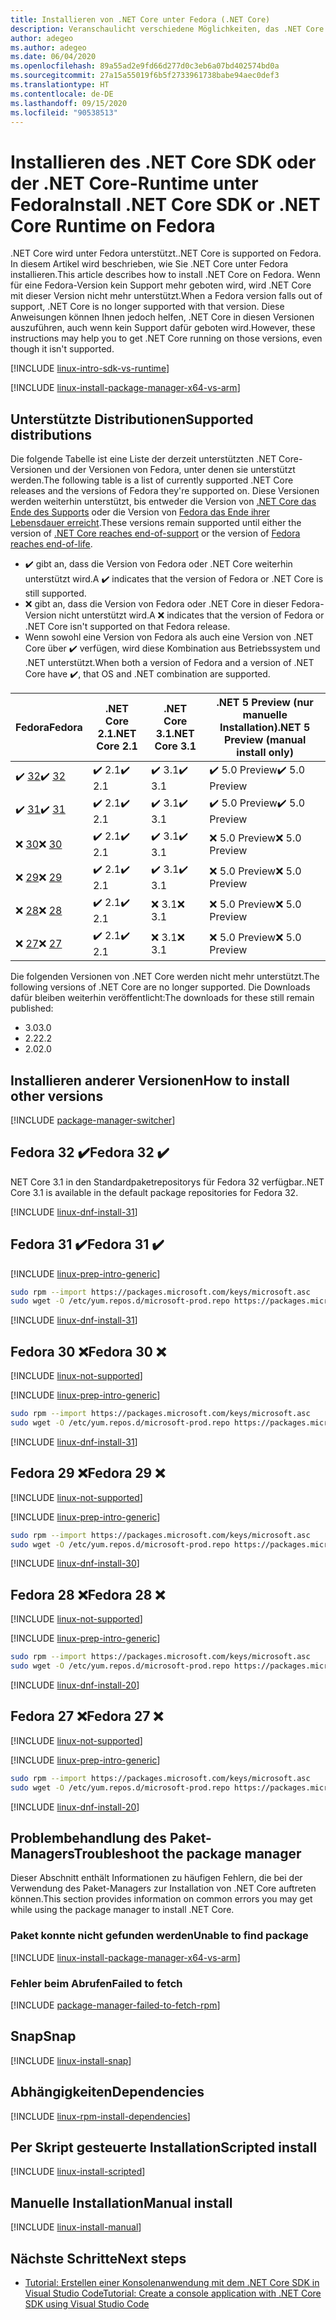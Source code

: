 ```yaml
---
title: Installieren von .NET Core unter Fedora (.NET Core)
description: Veranschaulicht verschiedene Möglichkeiten, das .NET Core SDK und die NET Core-Runtime unter Fedora zu installieren.
author: adegeo
ms.author: adegeo
ms.date: 06/04/2020
ms.openlocfilehash: 89a55ad2e9fd66d277d0c3eb6a07bd402574bd0a
ms.sourcegitcommit: 27a15a55019f6b5f2733961738babe94aec0def3
ms.translationtype: HT
ms.contentlocale: de-DE
ms.lasthandoff: 09/15/2020
ms.locfileid: "90538513"
---
```

# <a name="install-net-core-sdk-or-net-core-runtime-on-fedora"></a><span data-ttu-id="f685a-103">Installieren des .NET Core SDK oder der .NET Core-Runtime unter Fedora</span><span class="sxs-lookup"><span data-stu-id="f685a-103">Install .NET Core SDK or .NET Core Runtime on Fedora</span></span>

<span data-ttu-id="f685a-104">.NET Core wird unter Fedora unterstützt.</span><span class="sxs-lookup"><span data-stu-id="f685a-104">.NET Core is supported on Fedora.</span></span> <span data-ttu-id="f685a-105">In diesem Artikel wird beschrieben, wie Sie .NET Core unter Fedora installieren.</span><span class="sxs-lookup"><span data-stu-id="f685a-105">This article describes how to install .NET Core on Fedora.</span></span> <span data-ttu-id="f685a-106">Wenn für eine Fedora-Version kein Support mehr geboten wird, wird .NET Core mit dieser Version nicht mehr unterstützt.</span><span class="sxs-lookup"><span data-stu-id="f685a-106">When a Fedora version falls out of support, .NET Core is no longer supported with that version.</span></span> <span data-ttu-id="f685a-107">Diese Anweisungen können Ihnen jedoch helfen, .NET Core in diesen Versionen auszuführen, auch wenn kein Support dafür geboten wird.</span><span class="sxs-lookup"><span data-stu-id="f685a-107">However, these instructions may help you to get .NET Core running on those versions, even though it isn't supported.</span></span>

[!INCLUDE [linux-intro-sdk-vs-runtime](includes/linux-intro-sdk-vs-runtime.md)]

[!INCLUDE [linux-install-package-manager-x64-vs-arm](includes/linux-install-package-manager-x64-vs-arm.md)]

## <a name="supported-distributions"></a><span data-ttu-id="f685a-108">Unterstützte Distributionen</span><span class="sxs-lookup"><span data-stu-id="f685a-108">Supported distributions</span></span>

<span data-ttu-id="f685a-109">Die folgende Tabelle ist eine Liste der derzeit unterstützten .NET Core-Versionen und der Versionen von Fedora, unter denen sie unterstützt werden.</span><span class="sxs-lookup"><span data-stu-id="f685a-109">The following table is a list of currently supported .NET Core releases and the versions of Fedora they're supported on.</span></span> <span data-ttu-id="f685a-110">Diese Versionen werden weiterhin unterstützt, bis entweder die Version von [.NET Core das Ende des Supports](https://dotnet.microsoft.com/platform/support/policy/dotnet-core) oder die Version von [Fedora das Ende ihrer Lebensdauer erreicht](https://fedoraproject.org/wiki/End_of_life).</span><span class="sxs-lookup"><span data-stu-id="f685a-110">These versions remain supported until either the version of [.NET Core reaches end-of-support](https://dotnet.microsoft.com/platform/support/policy/dotnet-core) or the version of [Fedora reaches end-of-life](https://fedoraproject.org/wiki/End_of_life).</span></span>

- <span data-ttu-id="f685a-111">✔️ gibt an, dass die Version von Fedora oder .NET Core weiterhin unterstützt wird.</span><span class="sxs-lookup"><span data-stu-id="f685a-111">A ✔️ indicates that the version of Fedora or .NET Core is still supported.</span></span>
- <span data-ttu-id="f685a-112">❌ gibt an, dass die Version von Fedora oder .NET Core in dieser Fedora-Version nicht unterstützt wird.</span><span class="sxs-lookup"><span data-stu-id="f685a-112">A ❌ indicates that the version of Fedora or .NET Core isn't supported on that Fedora release.</span></span>
- <span data-ttu-id="f685a-113">Wenn sowohl eine Version von Fedora als auch eine Version von .NET Core über ✔️ verfügen, wird diese Kombination aus Betriebssystem und .NET unterstützt.</span><span class="sxs-lookup"><span data-stu-id="f685a-113">When both a version of Fedora and a version of .NET Core have ✔️, that OS and .NET combination are supported.</span></span>

| <span data-ttu-id="f685a-114">Fedora</span><span class="sxs-lookup"><span data-stu-id="f685a-114">Fedora</span></span>                   | <span data-ttu-id="f685a-115">.NET Core 2.1</span><span class="sxs-lookup"><span data-stu-id="f685a-115">.NET Core 2.1</span></span> | <span data-ttu-id="f685a-116">.NET Core 3.1</span><span class="sxs-lookup"><span data-stu-id="f685a-116">.NET Core 3.1</span></span> | <span data-ttu-id="f685a-117">.NET 5 Preview (nur manuelle Installation)</span><span class="sxs-lookup"><span data-stu-id="f685a-117">.NET 5 Preview (manual install only)</span></span> |
|--------------------------|---------------|---------------|----------------|
| <span data-ttu-id="f685a-118">✔️ [32](linux-fedora.md#fedora-32-)</span><span class="sxs-lookup"><span data-stu-id="f685a-118">✔️ [32](linux-fedora.md#fedora-32-)</span></span> | <span data-ttu-id="f685a-119">✔️ 2.1</span><span class="sxs-lookup"><span data-stu-id="f685a-119">✔️ 2.1</span></span>        | <span data-ttu-id="f685a-120">✔️ 3.1</span><span class="sxs-lookup"><span data-stu-id="f685a-120">✔️ 3.1</span></span>        | <span data-ttu-id="f685a-121">✔️ 5.0 Preview</span><span class="sxs-lookup"><span data-stu-id="f685a-121">✔️ 5.0 Preview</span></span> |
| <span data-ttu-id="f685a-122">✔️ [31](linux-fedora.md#fedora-31-)</span><span class="sxs-lookup"><span data-stu-id="f685a-122">✔️ [31](linux-fedora.md#fedora-31-)</span></span> | <span data-ttu-id="f685a-123">✔️ 2.1</span><span class="sxs-lookup"><span data-stu-id="f685a-123">✔️ 2.1</span></span>        | <span data-ttu-id="f685a-124">✔️ 3.1</span><span class="sxs-lookup"><span data-stu-id="f685a-124">✔️ 3.1</span></span>        | <span data-ttu-id="f685a-125">✔️ 5.0 Preview</span><span class="sxs-lookup"><span data-stu-id="f685a-125">✔️ 5.0 Preview</span></span> |
| <span data-ttu-id="f685a-126">❌ [30](linux-fedora.md#fedora-30-)</span><span class="sxs-lookup"><span data-stu-id="f685a-126">❌ [30](linux-fedora.md#fedora-30-)</span></span> | <span data-ttu-id="f685a-127">✔️ 2.1</span><span class="sxs-lookup"><span data-stu-id="f685a-127">✔️ 2.1</span></span>        | <span data-ttu-id="f685a-128">✔️ 3.1</span><span class="sxs-lookup"><span data-stu-id="f685a-128">✔️ 3.1</span></span>        | <span data-ttu-id="f685a-129">❌ 5.0 Preview</span><span class="sxs-lookup"><span data-stu-id="f685a-129">❌ 5.0 Preview</span></span> |
| <span data-ttu-id="f685a-130">❌ [29](linux-fedora.md#fedora-29-)</span><span class="sxs-lookup"><span data-stu-id="f685a-130">❌ [29](linux-fedora.md#fedora-29-)</span></span> | <span data-ttu-id="f685a-131">✔️ 2.1</span><span class="sxs-lookup"><span data-stu-id="f685a-131">✔️ 2.1</span></span>        | <span data-ttu-id="f685a-132">✔️ 3.1</span><span class="sxs-lookup"><span data-stu-id="f685a-132">✔️ 3.1</span></span>        | <span data-ttu-id="f685a-133">❌ 5.0 Preview</span><span class="sxs-lookup"><span data-stu-id="f685a-133">❌ 5.0 Preview</span></span> |
| <span data-ttu-id="f685a-134">❌ [28](linux-fedora.md#fedora-28-)</span><span class="sxs-lookup"><span data-stu-id="f685a-134">❌ [28](linux-fedora.md#fedora-28-)</span></span> | <span data-ttu-id="f685a-135">✔️ 2.1</span><span class="sxs-lookup"><span data-stu-id="f685a-135">✔️ 2.1</span></span>        | <span data-ttu-id="f685a-136">❌ 3.1</span><span class="sxs-lookup"><span data-stu-id="f685a-136">❌ 3.1</span></span>        | <span data-ttu-id="f685a-137">❌ 5.0 Preview</span><span class="sxs-lookup"><span data-stu-id="f685a-137">❌ 5.0 Preview</span></span> |
| <span data-ttu-id="f685a-138">❌ [27](linux-fedora.md#fedora-27-)</span><span class="sxs-lookup"><span data-stu-id="f685a-138">❌ [27](linux-fedora.md#fedora-27-)</span></span> | <span data-ttu-id="f685a-139">✔️ 2.1</span><span class="sxs-lookup"><span data-stu-id="f685a-139">✔️ 2.1</span></span>        | <span data-ttu-id="f685a-140">❌ 3.1</span><span class="sxs-lookup"><span data-stu-id="f685a-140">❌ 3.1</span></span>        | <span data-ttu-id="f685a-141">❌ 5.0 Preview</span><span class="sxs-lookup"><span data-stu-id="f685a-141">❌ 5.0 Preview</span></span> |

<span data-ttu-id="f685a-142">Die folgenden Versionen von .NET Core werden nicht mehr unterstützt.</span><span class="sxs-lookup"><span data-stu-id="f685a-142">The following versions of .NET Core are no longer supported.</span></span> <span data-ttu-id="f685a-143">Die Downloads dafür bleiben weiterhin veröffentlicht:</span><span class="sxs-lookup"><span data-stu-id="f685a-143">The downloads for these still remain published:</span></span>

- <span data-ttu-id="f685a-144">3.0</span><span class="sxs-lookup"><span data-stu-id="f685a-144">3.0</span></span>
- <span data-ttu-id="f685a-145">2.2</span><span class="sxs-lookup"><span data-stu-id="f685a-145">2.2</span></span>
- <span data-ttu-id="f685a-146">2.0</span><span class="sxs-lookup"><span data-stu-id="f685a-146">2.0</span></span>

## <a name="how-to-install-other-versions"></a><span data-ttu-id="f685a-147">Installieren anderer Versionen</span><span class="sxs-lookup"><span data-stu-id="f685a-147">How to install other versions</span></span>

[!INCLUDE [package-manager-switcher](./includes/package-manager-heading-hack-pkgname.md)]

## <a name="fedora-32-"></a><span data-ttu-id="f685a-148">Fedora 32 ✔️</span><span class="sxs-lookup"><span data-stu-id="f685a-148">Fedora 32 ✔️</span></span>

<span data-ttu-id="f685a-149">NET Core 3.1 in den Standardpaketrepositorys für Fedora 32 verfügbar.</span><span class="sxs-lookup"><span data-stu-id="f685a-149">.NET Core 3.1 is available in the default package repositories for Fedora 32.</span></span>

[!INCLUDE [linux-dnf-install-31](includes/linux-install-31-dnf.md)]

## <a name="fedora-31-"></a><span data-ttu-id="f685a-150">Fedora 31 ✔️</span><span class="sxs-lookup"><span data-stu-id="f685a-150">Fedora 31 ✔️</span></span>

[!INCLUDE [linux-prep-intro-generic](includes/linux-prep-intro-generic.md)]

```bash
sudo rpm --import https://packages.microsoft.com/keys/microsoft.asc
sudo wget -O /etc/yum.repos.d/microsoft-prod.repo https://packages.microsoft.com/config/fedora/31/prod.repo
```

[!INCLUDE [linux-dnf-install-31](includes/linux-install-31-dnf.md)]

## <a name="fedora-30-"></a><span data-ttu-id="f685a-151">Fedora 30 ❌</span><span class="sxs-lookup"><span data-stu-id="f685a-151">Fedora 30 ❌</span></span>

[!INCLUDE [linux-not-supported](includes/linux-not-supported-fedora.md)]

[!INCLUDE [linux-prep-intro-generic](includes/linux-prep-intro-generic.md)]

```bash
sudo rpm --import https://packages.microsoft.com/keys/microsoft.asc
sudo wget -O /etc/yum.repos.d/microsoft-prod.repo https://packages.microsoft.com/config/fedora/30/prod.repo
```

[!INCLUDE [linux-dnf-install-31](includes/linux-install-31-dnf.md)]

## <a name="fedora-29-"></a><span data-ttu-id="f685a-152">Fedora 29 ❌</span><span class="sxs-lookup"><span data-stu-id="f685a-152">Fedora 29 ❌</span></span>

[!INCLUDE [linux-not-supported](includes/linux-not-supported-fedora.md)]

[!INCLUDE [linux-prep-intro-generic](includes/linux-prep-intro-generic.md)]

```bash
sudo rpm --import https://packages.microsoft.com/keys/microsoft.asc
sudo wget -O /etc/yum.repos.d/microsoft-prod.repo https://packages.microsoft.com/config/fedora/29/prod.repo
```

[!INCLUDE [linux-dnf-install-30](includes/linux-install-30-dnf.md)]

## <a name="fedora-28-"></a><span data-ttu-id="f685a-153">Fedora 28 ❌</span><span class="sxs-lookup"><span data-stu-id="f685a-153">Fedora 28 ❌</span></span>

[!INCLUDE [linux-not-supported](includes/linux-not-supported-fedora.md)]

[!INCLUDE [linux-prep-intro-generic](includes/linux-prep-intro-generic.md)]

```bash
sudo rpm --import https://packages.microsoft.com/keys/microsoft.asc
sudo wget -O /etc/yum.repos.d/microsoft-prod.repo https://packages.microsoft.com/config/fedora/28/prod.repo
```

[!INCLUDE [linux-dnf-install-20](includes/linux-install-20-dnf.md)]

## <a name="fedora-27-"></a><span data-ttu-id="f685a-154">Fedora 27 ❌</span><span class="sxs-lookup"><span data-stu-id="f685a-154">Fedora 27 ❌</span></span>

[!INCLUDE [linux-not-supported](includes/linux-not-supported-fedora.md)]

[!INCLUDE [linux-prep-intro-generic](includes/linux-prep-intro-generic.md)]

```bash
sudo rpm --import https://packages.microsoft.com/keys/microsoft.asc
sudo wget -O /etc/yum.repos.d/microsoft-prod.repo https://packages.microsoft.com/config/fedora/27/prod.repo
```

[!INCLUDE [linux-dnf-install-20](includes/linux-install-20-dnf.md)]

## <a name="troubleshoot-the-package-manager"></a><span data-ttu-id="f685a-155">Problembehandlung des Paket-Managers</span><span class="sxs-lookup"><span data-stu-id="f685a-155">Troubleshoot the package manager</span></span>

<span data-ttu-id="f685a-156">Dieser Abschnitt enthält Informationen zu häufigen Fehlern, die bei der Verwendung des Paket-Managers zur Installation von .NET Core auftreten können.</span><span class="sxs-lookup"><span data-stu-id="f685a-156">This section provides information on common errors you may get while using the package manager to install .NET Core.</span></span>

### <a name="unable-to-find-package"></a><span data-ttu-id="f685a-157">Paket konnte nicht gefunden werden</span><span class="sxs-lookup"><span data-stu-id="f685a-157">Unable to find package</span></span>

[!INCLUDE [linux-install-package-manager-x64-vs-arm](includes/linux-install-package-manager-x64-vs-arm.md)]

### <a name="failed-to-fetch"></a><span data-ttu-id="f685a-158">Fehler beim Abrufen</span><span class="sxs-lookup"><span data-stu-id="f685a-158">Failed to fetch</span></span>

[!INCLUDE [package-manager-failed-to-fetch-rpm](includes/package-manager-failed-to-fetch-rpm.md)]

## <a name="snap"></a><span data-ttu-id="f685a-159">Snap</span><span class="sxs-lookup"><span data-stu-id="f685a-159">Snap</span></span>

[!INCLUDE [linux-install-snap](includes/linux-install-snap.md)]

## <a name="dependencies"></a><span data-ttu-id="f685a-160">Abhängigkeiten</span><span class="sxs-lookup"><span data-stu-id="f685a-160">Dependencies</span></span>

[!INCLUDE [linux-rpm-install-dependencies](includes/linux-rpm-install-dependencies.md)]

## <a name="scripted-install"></a><span data-ttu-id="f685a-161">Per Skript gesteuerte Installation</span><span class="sxs-lookup"><span data-stu-id="f685a-161">Scripted install</span></span>

[!INCLUDE [linux-install-scripted](includes/linux-install-scripted.md)]

## <a name="manual-install"></a><span data-ttu-id="f685a-162">Manuelle Installation</span><span class="sxs-lookup"><span data-stu-id="f685a-162">Manual install</span></span>

[!INCLUDE [linux-install-manual](includes/linux-install-manual.md)]

## <a name="next-steps"></a><span data-ttu-id="f685a-163">Nächste Schritte</span><span class="sxs-lookup"><span data-stu-id="f685a-163">Next steps</span></span>

- [<span data-ttu-id="f685a-164">Tutorial: Erstellen einer Konsolenanwendung mit dem .NET Core SDK in Visual Studio Code</span><span class="sxs-lookup"><span data-stu-id="f685a-164">Tutorial: Create a console application with .NET Core SDK using Visual Studio Code</span></span>](../tutorials/with-visual-studio-code.md)
